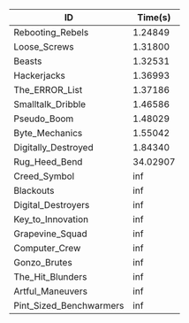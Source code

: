 |ID|Time(s)|
|-|-|
|Rebooting_Rebels|1.24849|
|Loose_Screws|1.31800|
|Beasts|1.32531|
|Hackerjacks|1.36993|
|The_ERROR_List|1.37186|
|Smalltalk_Dribble|1.46586|
|Pseudo_Boom|1.48029|
|Byte_Mechanics|1.55042|
|Digitally_Destroyed|1.84340|
|Rug_Heed_Bend|34.02907|
|Creed_Symbol|inf|
|Blackouts|inf|
|Digital_Destroyers|inf|
|Key_to_Innovation|inf|
|Grapevine_Squad|inf|
|Computer_Crew|inf|
|Gonzo_Brutes|inf|
|The_Hit_Blunders|inf|
|Artful_Maneuvers|inf|
|Pint_Sized_Benchwarmers|inf|
